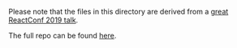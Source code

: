 

Please note that the files in this directory are derived from a [great ReactConf 2019 talk](https://www.youtube.com/watch?v=JDDxR1a15Yo&feature=youtu.be&t=10664). 

The full repo can be found [here](https://github.com/aholachek/mobile-first-animation).

